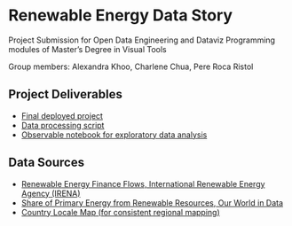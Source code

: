 # Renewable Energy Data Story

Project Submission for Open Data Engineering and Dataviz Programming modules of Master’s Degree in Visual Tools

Group members: Alexandra Khoo, Charlene Chua, Pere Roca Ristol



## Project Deliverables

- [Final deployed project](https://renewable-energy-project-fallback.vercel.app/)
- [Data processing script](https://github.com/thedatacurious/renewable-energy-project-fallback/blob/master/src/data.js)
- [Observable notebook for exploratory data analysis](https://observablehq.com/d/50efba901104c688)

## Data Sources

- [Renewable Energy Finance Flows, International Renewable Energy Agency (IRENA)](https://www.irena.org/Data/View-data-by-topic/Finance-and-Investment/Renewable-Energy-Finance-Flows)
- [Share of Primary Energy from Renewable Resources, Our World in Data](https://ourworldindata.org/grapher/renewable-share-energy)
- [Country Locale Map (for consistent regional mapping)](https://www.npmjs.com/package/country-locale-map)


